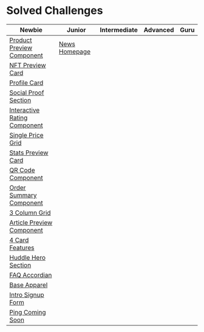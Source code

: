 # Solved Challenges

| Newbie | Junior | Intermediate | Advanced | Guru |
|--------|--------|--------------|----------|------|
| [Product Preview Component](https://fem-product-preview-component.netlify.app/) | [News Homepage](https://news-fem-homepage.netlify.app/) | | | |
| [NFT Preview Card](https://preview-card-nft-fem.netlify.app/) | | | | |
| [Profile Card](https://fem-profile-card-component.netlify.app//) | | | | |
| [Social Proof Section](https://social-proof-fem-section.netlify.app/) | | | | |
| [Interactive Rating Component](https://interactive-rating-fem-component.netlify.app/) | | | | |
| [Single Price Grid](https://single-price-grid-fem-component.netlify.app/) | | | |
| [Stats Preview Card](https://stats-preview-fem-card.netlify.app/) | | | |
| [QR Code Component](https://qr-code-fem-component.netlify.app/) | | | |
| [Order Summary Component](https://order-summary-fem-component.netlify.app/) | | | |
| [3 Column Grid](https://3-col-grid.netlify.app/) | | | |
| [Article Preview Component](https://article-fem-preview.netlify.app/) | | | |
| [4 Card Features](https://four-card-features-fem.netlify.app/) | | | |
| [Huddle Hero Section](https://huddle-fem-cta.netlify.app/) | | | |
| [FAQ Accordian](https://accordian-faq-fem.netlify.app/) | | | |
| [Base Apparel](https://base-fem-apparel.netlify.app/) | | | |
| [Intro Signup Form](https://intro-signup-form-fem.netlify.app/) | | | |
| [Ping Coming Soon](https://ping-coming-soon-fem.netlify.app/) | | | |
